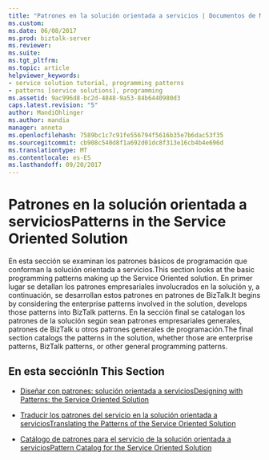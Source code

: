 ```yaml
---
title: "Patrones en la solución orientada a servicios | Documentos de Microsoft"
ms.custom: 
ms.date: 06/08/2017
ms.prod: biztalk-server
ms.reviewer: 
ms.suite: 
ms.tgt_pltfrm: 
ms.topic: article
helpviewer_keywords:
- service solution tutorial, programming patterns
- patterns [service solutions], programming
ms.assetid: 9ac996d8-bc2d-4848-9a53-84b6440980d3
caps.latest.revision: "5"
author: MandiOhlinger
ms.author: mandia
manager: anneta
ms.openlocfilehash: 7589bc1c7c91fe556794f5616b35e7b6dac53f35
ms.sourcegitcommit: cb908c540d8f1a692d01dc8f313e16cb4b4e696d
ms.translationtype: MT
ms.contentlocale: es-ES
ms.lasthandoff: 09/20/2017
---
```

# <a name="patterns-in-the-service-oriented-solution"></a><span data-ttu-id="003ce-102">Patrones en la solución orientada a servicios</span><span class="sxs-lookup"><span data-stu-id="003ce-102">Patterns in the Service Oriented Solution</span></span>
<span data-ttu-id="003ce-103">En esta sección se examinan los patrones básicos de programación que conforman la solución orientada a servicios.</span><span class="sxs-lookup"><span data-stu-id="003ce-103">This section looks at the basic programming patterns making up the Service Oriented solution.</span></span> <span data-ttu-id="003ce-104">En primer lugar se detallan los patrones empresariales involucrados en la solución y, a continuación, se desarrollan estos patrones en patrones de BizTalk.</span><span class="sxs-lookup"><span data-stu-id="003ce-104">It begins by considering the enterprise patterns involved in the solution, develops those patterns into BizTalk patterns.</span></span> <span data-ttu-id="003ce-105">En la sección final se catalogan los patrones de la solución según sean patrones empresariales generales, patrones de BizTalk u otros patrones generales de programación.</span><span class="sxs-lookup"><span data-stu-id="003ce-105">The final section catalogs the patterns in the solution, whether those are enterprise patterns, BizTalk patterns, or other general programming patterns.</span></span>  
  
## <a name="in-this-section"></a><span data-ttu-id="003ce-106">En esta sección</span><span class="sxs-lookup"><span data-stu-id="003ce-106">In This Section</span></span>  
  
-   [<span data-ttu-id="003ce-107">Diseñar con patrones: solución orientada a servicios</span><span class="sxs-lookup"><span data-stu-id="003ce-107">Designing with Patterns: the Service Oriented Solution</span></span>](../core/designing-with-patterns-the-service-oriented-solution.md)  
  
-   [<span data-ttu-id="003ce-108">Traducir los patrones del servicio en la solución orientada a servicios</span><span class="sxs-lookup"><span data-stu-id="003ce-108">Translating the Patterns of the Service Oriented Solution</span></span>](../core/translating-the-patterns-of-the-service-oriented-solution.md)  
  
-   [<span data-ttu-id="003ce-109">Catálogo de patrones para el servicio de la solución orientada a servicios</span><span class="sxs-lookup"><span data-stu-id="003ce-109">Pattern Catalog for the Service Oriented Solution</span></span>](../core/pattern-catalog-for-the-service-oriented-solution.md)